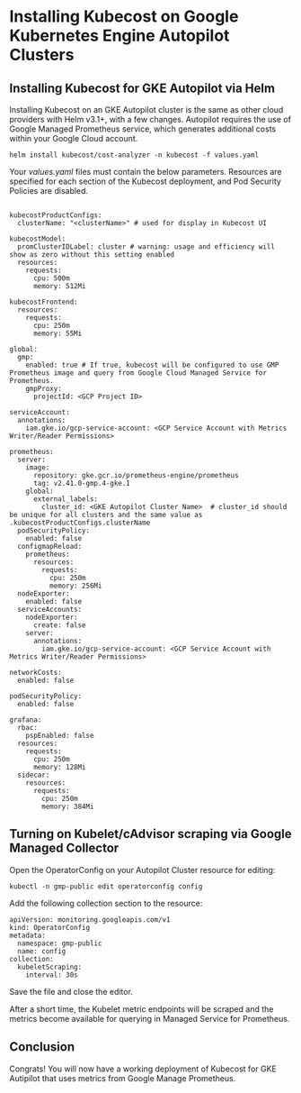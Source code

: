 # Installing Kubecost on Google Kubernetes Engine Autopilot Clusters

## Installing Kubecost for GKE Autopilot via Helm

Installing Kubecost on an GKE Autopilot cluster is the same as other cloud providers with Helm v3.1+, with a few changes. Autopilot requires the use of Google Managed Prometheus service, which generates additional costs within your Google Cloud account. 

`helm install kubecost/cost-analyzer -n kubecost -f values.yaml`

Your _values.yaml_ files must contain the below parameters. Resources are specified for each section of the Kubecost deployment, and Pod Security Policies are disabled.

```

kubecostProductConfigs:
  clusterName: "<clusterName>" # used for display in Kubecost UI

kubecostModel:
  promClusterIDLabel: cluster # warning: usage and efficiency will show as zero without this setting enabled
  resources:
    requests:
      cpu: 500m
      memory: 512Mi

kubecostFrontend:
  resources:
    requests:
      cpu: 250m
      memory: 55Mi

global:
  gmp:
    enabled: true # If true, kubecost will be configured to use GMP Prometheus image and query from Google Cloud Managed Service for Prometheus.
    gmpProxy:
      projectId: <GCP Project ID>

serviceAccount:
  annotations:
    iam.gke.io/gcp-service-account: <GCP Service Account with Metrics Writer/Reader Permissions> 

prometheus:
  server:
    image:
      repository: gke.gcr.io/prometheus-engine/prometheus
      tag: v2.41.0-gmp.4-gke.1
    global:
      external_labels:
        cluster_id: <GKE Autopilot Cluster Name>  # cluster_id should be unique for all clusters and the same value as .kubecostProductConfigs.clusterName
  podSecurityPolicy:
    enabled: false
  configmapReload:
    prometheus:
      resources:
        requests:
          cpu: 250m
          memory: 256Mi
  nodeExporter:
    enabled: false
  serviceAccounts:
    nodeExporter:
      create: false
    server:
      annotations: 
        iam.gke.io/gcp-service-account: <GCP Service Account with Metrics Writer/Reader Permissions>

networkCosts:
  enabled: false

podSecurityPolicy:
  enabled: false​

grafana:
  rbac:
    pspEnabled: false
  resources:
    requests:
      cpu: 250m
      memory: 128Mi
  sidecar:
    resources:
      requests:
        cpu: 250m
        memory: 384Mi

```

## Turning on Kubelet/cAdvisor scraping via Google Managed Collector

Open the OperatorConfig on your Autopilot Cluster resource for editing:

```
kubectl -n gmp-public edit operatorconfig config
```
Add the following collection section to the resource:

```
apiVersion: monitoring.googleapis.com/v1
kind: OperatorConfig
metadata:
  namespace: gmp-public
  name: config
collection:
  kubeletScraping:
    interval: 30s
```

Save the file and close the editor.

After a short time, the Kubelet metric endpoints will be scraped and the metrics become available for querying in Managed Service for Prometheus.

## Conclusion

Congrats! You will now have a working deployment of Kubecost for GKE Autipilot that uses metrics from Google Manage Prometheus.

